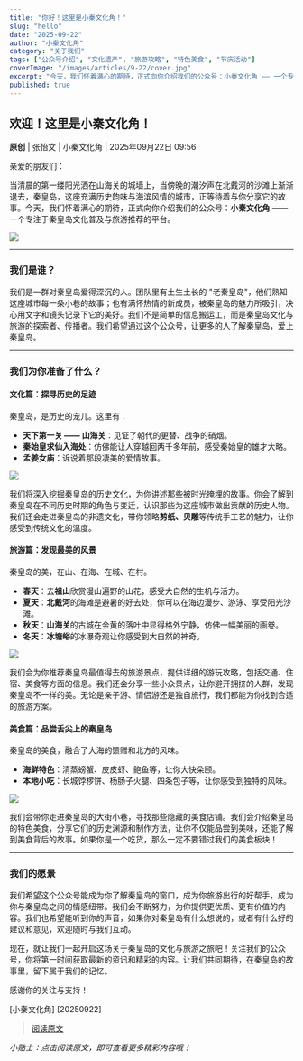 ```yaml
---
title: "你好！这里是小秦文化角！"
slug: "hello"
date: "2025-09-22"
author: "小秦文化角"
category: "关于我们"
tags: ["公众号介绍", "文化遗产", "旅游攻略", "特色美食", "节庆活动"]
coverImage: "/images/articles/9-22/cover.jpg"
excerpt: "今天，我们怀着满心的期待，正式向你介绍我们的公众号：小秦文化角 —— 一个专注于秦皇岛文化普及与旅游推荐的平台。"
published: true
---
```


## 欢迎！这里是小秦文化角！

**原创** | 张怡文 | 小秦文化角 | 2025年09月22日 09:56

亲爱的朋友们：

当清晨的第一缕阳光洒在山海关的城墙上，当傍晚的潮汐声在北戴河的沙滩上渐渐退去，秦皇岛，这座充满历史韵味与海滨风情的城市，正等待着与你分享它的故事。今天，我们怀着满心的期待，正式向你介绍我们的公众号：**小秦文化角** —— 一个专注于秦皇岛文化普及与旅游推荐的平台。

![](/images/articles/9-22/1.jpg)

---

### 我们是谁？

我们是一群对秦皇岛爱得深沉的人。团队里有土生土长的 "老秦皇岛"，他们熟知这座城市每一条小巷的故事；也有满怀热情的新成员，被秦皇岛的魅力所吸引，决心用文字和镜头记录下它的美好。我们不是简单的信息搬运工，而是秦皇岛文化与旅游的探索者、传播者。我们希望通过这个公众号，让更多的人了解秦皇岛，爱上秦皇岛。

---

### 我们为你准备了什么？

#### 文化篇：探寻历史的足迹

秦皇岛，是历史的宠儿。这里有：

* **天下第一关 —— 山海关**：见证了朝代的更替、战争的硝烟。
* **秦始皇求仙入海处**：仿佛能让人穿越回两千多年前，感受秦始皇的雄才大略。
* **孟姜女庙**：诉说着那段凄美的爱情故事。

![](/images/articles/9-22/2.jpg)

我们将深入挖掘秦皇岛的历史文化，为你讲述那些被时光掩埋的故事。你会了解到秦皇岛在不同历史时期的角色与变迁，认识那些为这座城市做出贡献的历史人物。我们还会走进秦皇岛的非遗文化，带你领略**剪纸、贝雕**等传统手工艺的魅力，让你感受到传统文化的温度。

#### 旅游篇：发现最美的风景

秦皇岛的美，在山、在海、在城、在村。

* **春天**：去**祖山**欣赏漫山遍野的山花，感受大自然的生机与活力。
* **夏天**：**北戴河**的海滩是避暑的好去处，你可以在海边漫步、游泳、享受阳光沙滩。
* **秋天**：**山海关**的古城在金黄的落叶中显得格外宁静，仿佛一幅美丽的画卷。
* **冬天**：**冰塘峪**的冰瀑奇观让你感受到大自然的神奇。

![](/images/articles/9-22/3.jpg)

我们会为你推荐秦皇岛最值得去的旅游景点，提供详细的游玩攻略，包括交通、住宿、美食等方面的信息。我们还会分享一些小众景点，让你避开拥挤的人群，发现秦皇岛不一样的美。无论是亲子游、情侣游还是独自旅行，我们都能为你找到合适的旅游方案。

#### 美食篇：品尝舌尖上的秦皇岛

秦皇岛的美食，融合了大海的馈赠和北方的风味。

* **海鲜特色**：清蒸螃蟹、皮皮虾、鲍鱼等，让你大快朵颐。
* **本地小吃**：长城饽椤饼、杨肠子火腿、四条包子等，让你感受到独特的风味。

![](/images/articles/9-22/4.jpg)

我们会带你走进秦皇岛的大街小巷，寻找那些隐藏的美食店铺。我们会介绍秦皇岛的特色美食，分享它们的历史渊源和制作方法，让你不仅能品尝到美味，还能了解到美食背后的故事。如果你是一个吃货，那么一定不要错过我们的美食板块！

---

### 我们的愿景

我们希望这个公众号能成为你了解秦皇岛的窗口，成为你旅游出行的好帮手，成为你与秦皇岛之间的情感纽带。我们会不断努力，为你提供更优质、更有价值的内容。我们也希望能听到你的声音，如果你对秦皇岛有什么想说的，或者有什么好的建议和意见，欢迎随时与我们互动。

现在，就让我们一起开启这场关于秦皇岛的文化与旅游之旅吧！关注我们的公众号，你将第一时间获取最新的资讯和精彩的内容。让我们共同期待，在秦皇岛的故事里，留下属于我们的记忆。

感谢你的关注与支持！

\[小秦文化角]
\[20250922]

> [阅读原文](https://mp.weixin.qq.com/s/F9Jf93ue-hFsd4UhLxD13A)

*小贴士：点击阅读原文，即可查看更多精彩内容哦！*